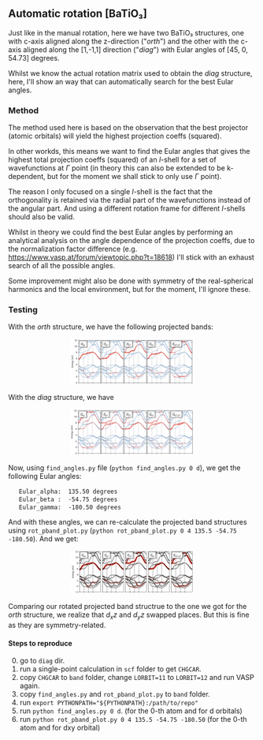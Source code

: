 ## Automatic rotation [BaTiO₃]

Just like in the manual rotation, here we have two BaTiO₃ structures, one with 
c-axis aligned along the z-direction ("_orth_") and the other with the c-axis 
aligned along the [1,-1,1] direction ("_diag_") with Eular angles of 
[45, 0, 54.73] degrees.

Whilst we know the actual rotation matrix used to obtain the _diag_ structure,
here, I'll show an way that can automatically search for the best Eular angles.

### Method

The method used here is based on the observation that the best projector 
(atomic orbitals) will yield the highest projection coeffs (squared).

In other workds, this means we want to find the Eular angles that gives the
highest total projection coeffs (squared) of an $l$-shell for a set of
wavefunctions at $\Gamma$ point (in theory this can also be extended to be
k-dependent, but for the moment we shall stick to only use $\Gamma$ point).

The reason I only focused on a single $l$-shell is the fact that the
orthogonality is retained via the radial part of the wavefunctions instead of
the angular part. And using a different rotation frame for different $l$-shells
should also be valid.

Whilst in theory we could find the best Eular angles by performing an 
analytical analysis on the angle dependence of the projection coeffs, due to 
the normalization factor difference (e.g. https://www.vasp.at/forum/viewtopic.php?t=18618)
I'll stick with an exhaust search of all the possible angles.

Some improvement might also be done with symmetry of the real-spherical
harmonics and the local environment, but for the moment, I'll ignore these.

### Testing 

With the _orth_ structure, we have the following projected bands:

<p align="center">
<img src="https://github.com/Chengcheng-Xiao/RotSph/blob/master/example/automatic_rotation/images/band_orth.png?raw=true" width="50%" height="50%">
</p>

With the _diag_ structure, we have

<p align="center">
<img src="https://github.com/Chengcheng-Xiao/RotSph/blob/master/example/automatic_rotation/images/band_diag.png?raw=true" width="50%" height="50%">
</p>

Now, using `find_angles.py` file (`python find_angles.py 0 d`), we get the following Eular angles:
```
   Eular_alpha:  135.50 degrees
   Eular_beta :  -54.75 degrees
   Eular_gamma:  -180.50 degrees
```

And with these angles, we can re-calculate the projected band structures using
`rot_pband_plot.py` (`python rot_pband_plot.py 0 4 135.5 -54.75 -180.50`). And we get:

<p align="center">
<img src="https://github.com/Chengcheng-Xiao/RotSph/blob/master/example/automatic_rotation/images/band_rotsph.png?raw=true" width="50%" height="50%">
</p>

Comparing our rotated projected band structrue to the one we got for the _orth_
structure, we realize that $d_xz$ and $d_yz$ swapped places. But this is fine as
they are symmetry-related.

#### Steps to reproduce
0. go to `diag` dir.
1. run a single-point calculation in `scf` folder to get `CHGCAR`.
2. copy `CHGCAR` to `band` folder, change `LORBIT=11` to `LORBIT=12` and run VASP again.
4. copy `find_angles.py` and `rot_pband_plot.py` to `band` folder.
5. run `export PYTHONPATH="${PYTHONPATH}:/path/to/repo"`
6. run `python find_angles.py 0 d`. (for the 0-th atom and for d orbitals)
7. run `python rot_pband_plot.py 0 4 135.5 -54.75 -180.50` (for the 0-th atom and for dxy orbital)


